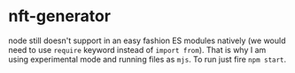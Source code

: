 # nft-generator
node still doesn't support in an easy fashion ES modules natively (we would need to use `require` keyword instead of `import from`). That is why I am using experimental mode and running files as `mjs`. To run just fire `npm start`.